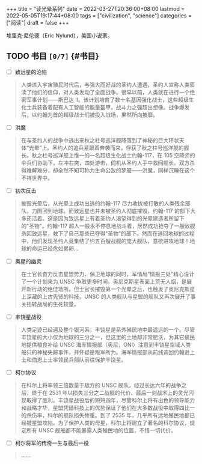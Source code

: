 +++
title = "读光晕系列"
date = 2022-03-27T20:36:00+08:00
lastmod = 2022-05-05T19:17:44+08:00
tags = ["civilization", "science"]
categories = ["阅读"]
draft = false
+++

埃里克·尼伦德（Eric Nylund），美国小说家。 <br/>

<!--more-->


## <span class="org-todo todo TODO">TODO</span> 书目 <code>[0/7]</code> {#书目}

-   [ ] 致远星的沦陷 <br/>

> 人类进入宇宙殖民时代后，与强大而好战的圣约人遭遇，圣约人宣称人类亵渎了他们的信仰，对人类发动了全面战争。很早以前，人类就在进行一个绝密军事计划——斯巴达 II。该计划培育了数十名基因强化战士，这些超级生化士兵装备着配有人工智能的能量盔甲，战斗力之强超出想像。战争爆发后，以约翰为首的超级战士们被投入战场，果然所向披靡。 <br/>

-   [ ] 洪魔 <br/>

> 在与圣约人的战争中逃出来秋之柱号巡洋舰降落到了神秘的巨大环状天体“光晕”上。圣约人的追兵紧跟着奔袭而来，俘获了秋之柱号巡洋舰的舰长。秋之柱号巡洋舰上惟一的一名超级生化战士约翰-117，在 105 空降师的伞兵们协助下，左冲右突，四处游击，伺机从圣约人手中救回舰长。双方杀得难解难分，却全然不知可称为生命公敌的梦魇——洪魔，同样沉睡在这个不祥世界中。 <br/>

-   [ ] 初次反击 <br/>

> 摧毁光晕后，从光晕上成功出逃的约翰-117 尽力收拢被打散的人类残余部队，力图回到地球。而致远星也并未被圣约人彻底摧毁，约翰-117 的部下大多还活着。这是因为致远星上有着圣约人渴望得到的光晕建造者所留下的"圣物"。约翰-117 超人一般永不停息地战斗着，居然成功抢夺了一艘敌舰杀回致远星，救下了自己那些已夺得"圣物"的部下。然而在逃回地球的过程中，他们发现圣约人竟集结了约五百艘战舰的庞大舰队，意欲进攻地球！地球的命运已经危如累卵… <br/>

-   [ ] 奥星的幽灵 <br/>

> 在士官长奋力反击星盟势力、保卫地球的同时，军情局“情报三处”精心设计了一个计划来为 UNSC 争取更多时间。奥尼克斯星表面上荒无人烟，是展开新行动的绝佳场所。但士官长摧毁第一个光晕之后，也触发了奥尼克斯星上深藏的上古先贤的科技。UNSC 的人类舰队与星盟的舰队又再次展开了事关扭转战局的生死较量。 <br/>

-   [ ] 丰饶星战役 <br/>

> 人类足迹已经遍及整个银河系，丰饶星是系外殖民地中最遥远的一个。尽管丰饶星的大小仅为地球的三分之一，但这里的土地却非常肥沃，为其它殖民地提供粮食补给 UNSC 海军情报部（奥尼，ONI）注意到丰饶星空域人类船只的神秘失踪事件，并怀疑是叛军所为。海军情报部从前线调回约翰逊上士和伯恩上士率领民兵部队前往保护丰饶星。 <br/>

-   [ ] 柯尔协议 <br/>

> 在科尔上将率领三倍数量于敌方的 UNSC 舰队，经过长达六年的战争之后，终于在 2531 年以损失三分之二战舰的代价、最后一刻战术上的灵光闪现取得了胜利。丰饶星战役后的短短四年，尽管科尔上将有出色的领导能力和战略才华，星盟凭借科技上的优势保证了他们在大多数战役中取得四比一的杀伤率，科尔的舰队损失惨重。到了 2535 年，几乎所有远地殖民地都已经被星盟攻陷。为了保护人类的母星，科尔上将建立了著名的科尔协议，规定所有 UNSC 舰船都不能暴露人类殖民地的位置，不惜一切代价。 <br/>

-   [ ] 柯尔将军的传奇一生与最后一役 <br/>

> …… <br/>